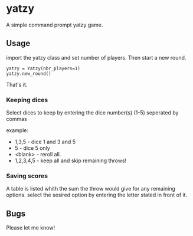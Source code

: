 # yatzy
A simple command prompt yatzy game.

## Usage
import the yatzy class and set number of players. Then start a new round.


    yatzy = Yatzy(nbr_players=1)
    yatzy.new_round()

That's it. 

### Keeping dices
Select dices to keep by entering the dice number(s) (1-5) seperated by commas 

example: 
* 1,3,5 - dice 1 and 3 and 5
* 5 - dice 5 only
* \<blank> - reroll all.
* 1,2,3,4,5 - keep all and skip remaining throws!

### Saving scores
A table is listed whith the sum the throw would give for any remaining options. select the sesired option by entering the letter stated in front of it.

## Bugs
Please let me know! 


